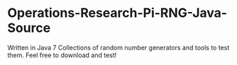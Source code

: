 Operations-Research-Pi-RNG-Java-Source
======================================
Written in Java 7
Collections of random number generators and tools to test them. 
Feel free to download and test!
